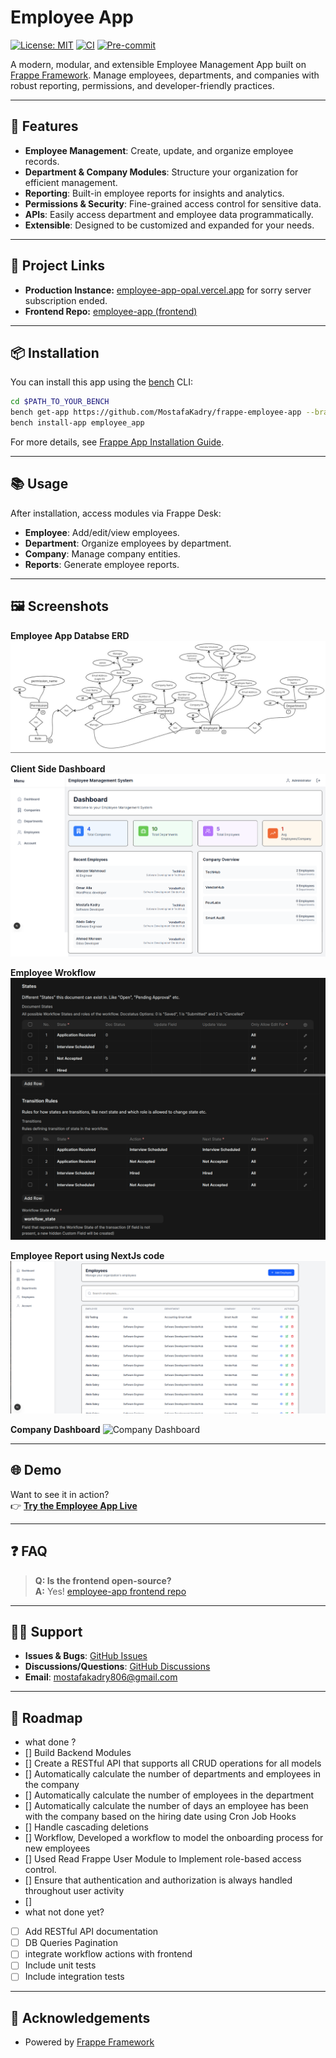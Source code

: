 # Employee App

[![License: MIT](https://img.shields.io/badge/License-MIT-yellow.svg)](./license.txt)
[![CI](https://github.com/MostafaKadry/frappe-employee-app/actions/workflows/ci.yml/badge.svg)](https://github.com/MostafaKadry/frappe-employee-app/actions/workflows/ci.yml)
[![Pre-commit](https://img.shields.io/badge/pre--commit-enabled-brightgreen?logo=pre-commit)](https://pre-commit.com/)

A modern, modular, and extensible Employee Management App built on [Frappe Framework](https://frappeframework.com/). Manage employees, departments, and companies with robust reporting, permissions, and developer-friendly practices.

---

## 🚀 Features
- **Employee Management**: Create, update, and organize employee records.
- **Department & Company Modules**: Structure your organization for efficient management.
- **Reporting**: Built-in employee reports for insights and analytics.
- **Permissions & Security**: Fine-grained access control for sensitive data.
- **APIs**: Easily access department and employee data programmatically.
- **Extensible**: Designed to be customized and expanded for your needs.

---

## 🔗 Project Links

- **Production Instance:** [employee-app-opal.vercel.app](https://employee-app-opal.vercel.app/) for sorry server subscription ended.
- **Frontend Repo:** [employee-app (frontend)](https://github.com/MostafaKadry/employee-app.git)

---

## 📦 Installation

You can install this app using the [bench](https://github.com/frappe/bench) CLI:

```bash
cd $PATH_TO_YOUR_BENCH
bench get-app https://github.com/MostafaKadry/frappe-employee-app --branch develop
bench install-app employee_app
```

For more details, see [Frappe App Installation Guide](https://frappeframework.com/docs/user/en/installation).

---

## 📚 Usage

After installation, access modules via Frappe Desk:

- **Employee**: Add/edit/view employees.
- **Department**: Organize employees by department.
- **Company**: Manage company entities.
- **Reports**: Generate employee reports.

---

## 🖼️ Screenshots


**Employee App Databse ERD**
![Employee APP ERD](employee_app/public/images/empployee-app-erd.png)

**Client Side Dashboard**
![Dashboard](/employee_app/public/images/dashbord.png)


**Employee Wrokflow**
![WorkFlow](employee_app/public/images/employee_workflow.png)


**Employee Report using NextJs code**
![Department Overview](employee_app/public/images/employee_report.png)

**Company Dashboard**
![Company Dashboard](https://employee-app-opal.vercel.app/_next/image?url=%2Fimages%2Fcompany-dashboard.png&w=800&q=75)


---

## 🌐 Demo

Want to see it in action?  
👉 **[Try the Employee App Live](https://employee-app-opal.vercel.app/)**

---

## ❓ FAQ

>
> **Q: Is the frontend open-source?**  
> **A:** Yes! [employee-app frontend repo](https://github.com/MostafaKadry/employee-app.git)

---

## 🧑‍💻 Support

- **Issues & Bugs**: [GitHub Issues](https://github.com/MostafaKadry/frappe-employee-app/issues)
- **Discussions/Questions**: [GitHub Discussions](https://github.com/MostafaKadry/frappe-employee-app/discussions)
- **Email**: mostafakadry806@gmail.com

---

## 📅 Roadmap
- what done ?
- [] Build Backend Modules
- [] Create a RESTful API that supports all CRUD operations for all models
- [] Automatically calculate the number of departments and employees in the company
- [] Automatically calculate the number of employees in the department
- [] Automatically calculate the number of days an employee has been with the company based on the hiring date using Cron Job Hooks
- [] Handle cascading deletions
- [] Workflow, Developed a workflow to model the onboarding process for new employees
- [] Used Read Frappe User Module to Implement role-based access control.
- [] Ensure that authentication and authorization is always handled throughout user activity
- [] 
- what not done yet?
- [ ] Add RESTful API documentation
- [ ] DB Queries Pagination
- [ ] integrate workflow actions with frontend
- [ ] Include unit tests
- [ ] Include integration tests

---



## 🙏 Acknowledgements

- Powered by [Frappe Framework](https://frappeframework.com/)

